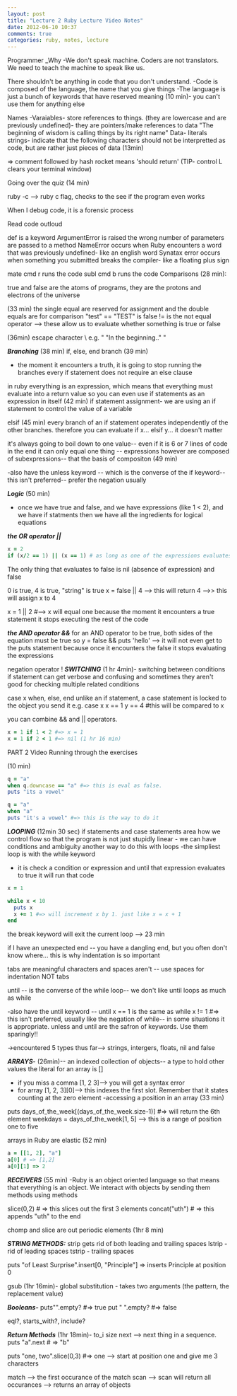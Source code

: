 ```yaml
---
layout: post
title: "Lecture 2 Ruby Lecture Video Notes"
date: 2012-06-10 10:37
comments: true
categories: ruby, notes, lecture
---
```


Programmer _Why
-We don't speak machine. Coders are not translators. We need to teach the machine to speak like us.

There shouldn't be anything in code that you don't understand.
-Code is composed of the language, the name that you give things
-The language is just a bunch of keywords that have reserved meaning (10 min)- you can't use them for anything else

Names
-Varaiables- store references to things. (they are lowercase and are previously undefined)- they are pointers/make references to data
"The beginning of wisdom is calling things by its right name"
Data- literals
strings- indicate that the following characters should not be interpretted as code, but are rather just pieces of data (13min)

=> comment followed by hash rocket means 'should return'
(TIP- control L clears your terminal window)

Going over the quiz (14 min)

ruby -c --> ruby c flag, checks to the see if the program even works

When I debug code, it is a forensic process

Read code outloud

def is a keyword
ArgumentError is raised the wrong number of parameters are passed to a method
NameError occurs when Ruby encounters a word that was previously undefined- like an english word
Synatax error occurs when something you submitted breaks the compiler- like a floating plus sign

mate cmd r runs the code
subl cmd b runs the code
Comparisons (28 min):

true and false are the atoms of programs, they are the protons and electrons of the universe

(33 min) the single equal are reserved for assignment and the double equals are for comparison
"test" == "TEST" is false
!= is the not equal operator
--> these allow us to evaluate whether something is true or false

(36min) escape character \ e.g.
"
\"In the beginning.."
"

***Branching*** (38 min)
if, else, end branch (39 min)
- the moment it encounters a truth, it is going to stop running the branches
every if statement does not require an else clause

in ruby everything is an expression, which means that everything must evaluate into a return value so you can even use if statements as an expression in itself (42 min)
if statement assignment- we are using an if statement to control the value of a variable

elsif (45 min)
every branch of an if statement operates independently of the other branches. therefore you can evaluate if x... elsif y... it doesn't matter

it's always going to boil down to one value-- even if it is 6 or 7 lines of code in the end it can only equal one thing -- expressions however are composed of subexpressions-- that the basis of compositon (49 min)

-also have the unless keyword -- which is the converse of the if keyword-- this isn't preferred-- prefer the negation usually

***Logic*** (50 min)
- once we have true and false, and we have expressions (like 1 < 2), and we have if statments then we have all the ingredients for logical equations

***the OR operator ||***
``` ruby
x = 2
if (x/2 == 1) || (x == 1) # as long as one of the expressions evaluates to true, it passes
```

The only thing that evaluates to false is nil (absence of expression) and false

0 is true, 4 is true, "string" is true
x = false || 4 --> this will return 4 -->> this will assign x to 4

x = 1 || 2 #--> x will equal one because the moment it encounters a true statement it stops executing the rest of the code

***the AND operator &&***
for an AND operator to be true, both sides of the equation must be true
so y = false && puts 'hello' --> it will not even get to the puts statement because once it encounters the false it stops evaluating the expressions

negation operator !
***SWITCHING***
(1 hr 4min)- switching between conditions
if statement can get verbose and confusing and sometimes they aren't good for checking multiple related conditions

case x
when, else, end
unlike an if statement, a case statement is locked to the object you send it
e.g. case x
x == 1
y == 4 #this will be compared to x

you can combine && and || operators.
``` ruby
x = 1 if 1 < 2 #=> x = 1
x = 1 if 2 < 1 #=> nil (1 hr 16 min)
```
PART 2 Video
Running through the exercises

(10 min)
``` ruby
q = "a"
when q.downcase == "a" #=> this is eval as false.
puts "its a vowel"

q = "a"
when "a"
puts "it's a vowel" #=> this is the way to do it
```

***LOOPING*** (12min 30 sec)
if statements and case statements area how we control flow so that the program is not just stupidly linear - we can have conditions and ambiguity
another way to do this with loops
-the simpliest loop is with the while keyword
- it is check a condition or expression and until that expression evaluates to true it will run that code

``` ruby
x = 1

while x < 10
  puts x
  x += 1 #=> will increment x by 1. just like x = x + 1
end
```

the break keyword will exit the current loop --> 23 min

if I have an unexpected end -- you have a dangling end, but you often don't know where... this is why indentation is so important

tabs are meaningful characters and spaces aren't -- use spaces for indentation NOT tabs

until -- is the converse of the while loop-- we don't like until loops as much as while

-also have the until keyword -- until x == 1 is the same as while x != 1 #=> this isn't preferred, usually like the negation of while-- in some situations it is appropriate. unless and until are the safron of keywords. Use them sparingly!!

->encountered 5 types thus far--> strings, intergers, floats, nil and false

***ARRAYS***- (26min)-- an indexed collection of objects-- a type to hold other values
the literal for an array is []
- if you miss a comma [1, 2 3]--> you will get a syntax error
- for array [1, 2, 3][0]--> this indexes the first slot. Remember that it states counting at the zero element
-accessing a position in an array (33 min)

puts days_of_the_week[(days_of_the_week.size-1)] #=> will return the 6th element
weekdays = days_of_the_week[1, 5] --> this is a range of position one to five

arrays in Ruby are elastic (52 min)
``` ruby
a = [[1, 2], "a"]
a[0] # => [1,2]
a[0][1] => 2
```
***RECEIVERS*** (55 min)
-Ruby is an object oriented language so that means that everything is an object. We interact with objects by sending them methods using methods

slice(0,2) # => this slices out the first 3 elements
concat("uth") # => this appends "uth" to the end

chomp and slice are out periodic elements (1hr 8 min)

***STRING METHODS:***
strip gets rid of both leading and trailing spaces
lstrip - rid of leading spaces
tstrip - trailing spaces

puts "of Least Surprise".insert[0, "Principle"] => inserts Principle at position 0

gsub (1hr 16min)- global substitution - takes two arguments (the pattern, the replacement value)

***Booleans-***
puts"".empty? #=> true
put " ".empty? #=> false

eql?, starts_with?, include?

***Return Methods*** (1hr 18min)-
to_i
size
next --> next thing in a sequence. puts "a".next # => "b"

puts "one, two".slice(0,3) #=> one --> start at position one and give me 3 characters

match --> the first occurance of the match
scan --> scan will return all occurances --> returns an array of objects